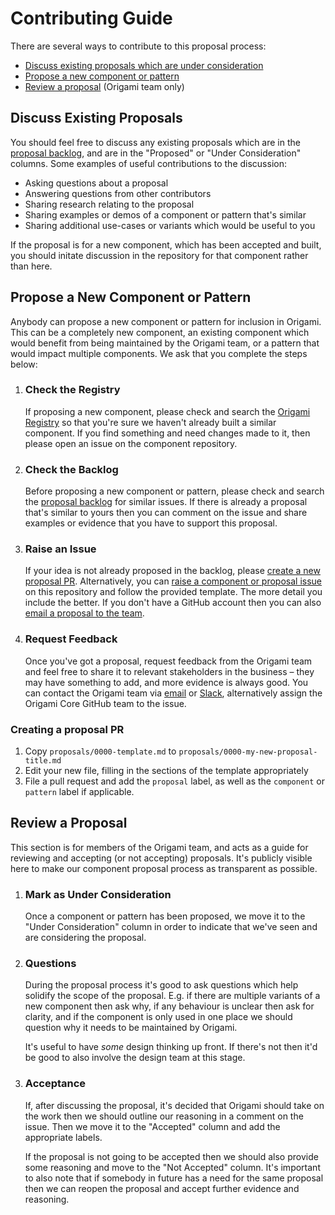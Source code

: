 # Contributing Guide

There are several ways to contribute to this proposal process:

  - [Discuss existing proposals which are under consideration](#discuss-existing-proposals)
  - [Propose a new component or pattern](#propose-a-new-component-or-pattern)
  - [Review a proposal](#review-a-proposal) (Origami team only)


## Discuss Existing Proposals

You should feel free to discuss any existing proposals which are in the [proposal backlog], and are in the "Proposed" or "Under Consideration" columns. Some examples of useful contributions to the discussion:

  - Asking questions about a proposal
  - Answering questions from other contributors
  - Sharing research relating to the proposal
  - Sharing examples or demos of a component or pattern that's similar
  - Sharing additional use-cases or variants which would be useful to you

If the proposal is for a new component, which has been accepted and built, you should initate discussion in the repository for that component rather than here.


## Propose a New Component or Pattern

Anybody can propose a new component or pattern for inclusion in Origami. This can be a completely new component, an existing component which would benefit from being maintained by the Origami team, or a pattern that would impact multiple components. We ask that you complete the steps below:

  1. ### Check the Registry

     If proposing a new component, please check and search the [Origami Registry] so that you're sure we haven't already built a similar component. If you find something and need changes made to it, then please open an issue on the component repository.

  2. ### Check the Backlog

     Before proposing a new component or pattern, please check and search the [proposal backlog] for similar issues. If there is already a proposal that's similar to yours then you can comment on the issue and share examples or evidence that you have to support this proposal.

  3. ### Raise an Issue

     If your idea is not already proposed in the backlog, please [create a new proposal PR](#creating-a-proposal-pr). Alternatively, you can [raise a component or proposal issue] on this repository and follow the provided template. The more detail you include the better. If you don't have a GitHub account then you can also [email a proposal to the team](mailto:origami.support@ft.com?subject=Proposal).

  4. ### Request Feedback

     Once you've got a proposal, request feedback from the Origami team and feel free to share it to relevant stakeholders in the business – they may have something to add, and more evidence is always good. You can contact the Origami team via [email](mailto:origami.support@ft.com?subject=Proposal) or [Slack], alternatively assign the Origami Core GitHub team to the issue.

### Creating a proposal PR

1. Copy `proposals/0000-template.md` to `proposals/0000-my-new-proposal-title.md`
2. Edit your new file, filling in the sections of the template appropriately
3. File a pull request and add the `proposal` label, as well as the `component` or `pattern` label if applicable.

## Review a Proposal

This section is for members of the Origami team, and acts as a guide for reviewing and accepting (or not accepting) proposals. It's publicly visible here to make our component proposal process as transparent as possible.

  1. ### Mark as Under Consideration

     Once a component or pattern has been proposed, we move it to the "Under Consideration" column in order to indicate that we've seen and are considering the proposal.

  2. ### Questions

     During the proposal process it's good to ask questions which help solidify the scope of the proposal. E.g. if there are multiple variants of a new component then ask why, if any behaviour is unclear then ask for clarity, and if the component is only used in one place we should question why it needs to be maintained by Origami.

     It's useful to have _some_ design thinking up front. If there's not then it'd be good to also involve the design team at this stage.

  3. ### Acceptance

     If, after discussing the proposal, it's decided that Origami should take on the work then we should outline our reasoning in a comment on the issue. Then we move it to the "Accepted" column and add the appropriate labels.

	 If the proposal is not going to be accepted then we should also provide some reasoning and move to the "Not Accepted" column. It's important to also note that if somebody in future has a need for the same proposal then we can reopen the proposal and accept further evidence and reasoning.


[issue template]: https://github.com/Financial-Times/origami/blob/master/.github/ISSUE_TEMPLATE.md
[origami registry]: https://registry.origami.ft.com/
[proposal backlog]: https://github.com/Financial-Times/origami/projects/1
[raise a component or proposal issue]: https://github.com/Financial-Times/origami-proposals/issues/new
[slack]: https://financialtimes.slack.com/messages/origami-support

